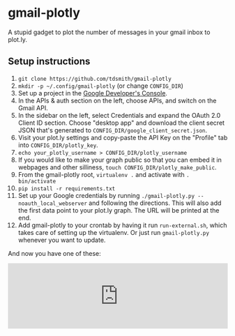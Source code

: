 # gmail-plotly

A stupid gadget to plot the number of messages in your gmail inbox to plot.ly.

## Setup instructions

1. `git clone https://github.com/tdsmith/gmail-plotly`
1. `mkdir -p ~/.config/gmail-plotly` (or change `CONFIG_DIR`)
1. Set up a project in the [Google Developer's Console](https://console.developers.google.com//start/api?id=gmail&credential=client_key).
1. In the APIs & auth section on the left, choose APIs, and switch on the Gmail
   API.
1. In the sidebar on the left, select Credentials and expand the OAuth 2.0
   Client ID section. Choose "desktop app" and download the client secret
   JSON that's generated to `CONFIG_DIR/google_client_secret.json`.
1. Visit your plot.ly settings and copy-paste the API Key on the "Profile" tab
   into `CONFIG_DIR/plotly_key`.
1. `echo your_plotly_username > CONFIG_DIR/plotly_username`
1. If you would like to make your graph public so that you can embed it in
   webpages and other silliness, `touch CONFIG_DIR/plotly_make_public`.
1. From the gmail-plotly root, `virtualenv .` and activate with `.
   bin/activate`
1. `pip install -r requirements.txt`
1. Set up your Google credentials by running `./gmail-plotly.py --noauth_local_webserver` and following the directions. This will also add the first data point to your plot.ly graph. The URL will be printed at the end.
1. Add gmail-plotly to your crontab by having it run `run-external.sh`, which
   takes care of setting up the virtualenv. Or just run `gmail-plotly.py`
   whenever you want to update.

And now you have one of these:

<iframe id="igraph" style="border: none" src="https://plot.ly/~tdsmith/2/600/400"
    width="100%"></iframe>
